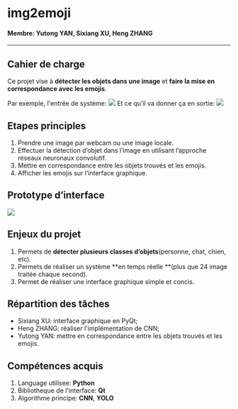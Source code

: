 # img2emoji

#### Membre: Yutong YAN, Sixiang XU, Heng ZHANG

---
## Cahier de charge

Ce projet vise à **détecter les objets dans une image** et **faire la mise en correspondance avec les emojis**.

Par exemple, l'entrée de système:
![](/home/beamtek/img2emoji/img/dog.png) 
Et ce qu’il va donner ça en sortie:
![](/home/beamtek/img2emoji/img/emoji.png) 

## Etapes principles

1. Prendre une image par webcam ou une image locale.
1. Effectuer la détection d’objet dans l’image en utilisant l’approche réseaux neuronaux convolutif.
1. Mettre en correspondance entre les objets trouvés et les emojis.
1. Afficher les emojis sur l’interface graphique.

## Prototype d’interface
![](/home/beamtek/img2emoji/img/interface.png) 

## Enjeux du projet
1. Permets de **détecter plusieurs classes d’objets**(personne, chat, chien, etc).
1. Permets de réaliser un système **en temps réelle **(plus que 24 image traitée chaque second).
1. Permet de réaliser une interface graphique simple et concis.

## Répartition des tâches
- Sixiang XU: interface graphique en PyQt;
- Heng ZHANG: réaliser l'implémentation de CNN;
- Yutong YAN: mettre en correspondance entre les objets trouvés et les emojis.

## Compétences acquis
1. Language utilisee: **Python**
1. Bibliotheque de l'interface: **Qt**
1. Algorithme principe: **CNN**, **YOLO**